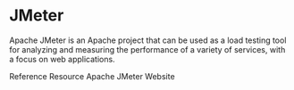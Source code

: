 # JMeter

Apache JMeter is an Apache project that can be used as a load testing tool for analyzing and measuring the performance of a variety of services, with a focus on web applications.

<ResourceGroupTitle>Reference Resource</ResourceGroupTitle>
<BadgeLink colorScheme='blue' badgeText='Official Website' href='https://jmeter.apache.org/'>Apache JMeter Website</BadgeLink>
